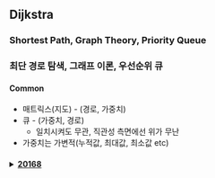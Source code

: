 ## Dijkstra 
### Shortest Path, Graph Theory, Priority Queue
### 최단 경로 탐색, 그래프 이론, 우선순위 큐
#### Common
- 매트릭스(지도) - (경로, 가중치)
- 큐 - (가중치, 경로)
  - 일치시켜도 무관, 직관성 측면에선 위가 무난
- 가중치는 가변적(누적값, 최대값, 최소값 etc)

<h4> <details><summary><a href="https://www.acmicpc.net/problem/20168">20168</a></summary>

- 핵심은 가중치/비교조건 설정
- `현재 정점에 연결된 모든 정점을 큐에 넣을 때 각각의 가중치 메모리 배열도 수정되고, 그 상태에서 우선순위에 따라 다음 반복이 진행`

</details> </h4>